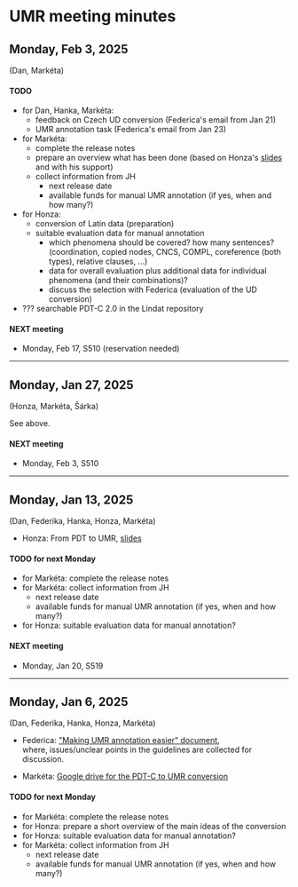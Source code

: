 # UMR meeting minutes


## Monday, Feb 3, 2025

(Dan, Markéta)

#### TODO
- for Dan, Hanka, Markéta:
   -  feedback on Czech UD conversion (Federica's email from Jan 21)
   -  UMR annotation task (Federica's email from Jan 23)
- for Markéta: 
   - complete the release notes 
   - prepare an overview what has been done (based on Honza's [slides](https://ufallab.ms.mff.cuni.cz/~stepanek/2501-umr/) and with his support) 
   - collect information from JH 
     - next release date
     - available funds for manual UMR annotation (if yes, when and how many?)
- for Honza: 
   - conversion of Latin data (preparation) 
   - suitable evaluation data for manual annotation
     - which phenomena should be covered? how many sentences?  
       (coordination, copied nodes, CNCS, COMPL, coreference (both types), relative clauses, ...)  
     - data for overall evaluation plus additional data for individual phenomena (and their combinations)?  
     - discuss the selection with Federica (evaluation of the UD conversion)
- ??? searchable PDT-C 2.0 in the Lindat repository


#### NEXT meeting
- Monday, Feb 17, S510 (reservation needed)
 
---

## Monday, Jan 27, 2025

(Honza, Markéta, Šárka)

See above.

#### NEXT meeting
- Monday, Feb 3, S510

---

## Monday, Jan 13, 2025

(Dan, Federika, Hanka, Honza, Markéta)

- Honza: From PDT to UMR, [slides](https://ufallab.ms.mff.cuni.cz/~stepanek/2501-umr/)

#### TODO for next Monday
- for Markéta: complete the release notes 
- for Markéta: collect information from JH 
  - next release date
  - available funds for manual UMR annotation (if yes, when and how many?)
- for Honza: suitable evaluation data for manual annotation?

#### NEXT meeting
- Monday, Jan 20, S519

---

## Monday, Jan 6, 2025

(Dan, Federika, Hanka, Honza, Markéta)

- Federica: ["Making UMR annotation easier" document](https://docs.google.com/document/d/1oCQO_lSQ3kA1k-mpvFZ1akf_KkFBnv4nqKAN7M47j4Y/edit?tab=t.0),  
  where, issues/unclear points in the guidelines are collected for discussion.

- Markéta: [Google drive for the PDT-C to UMR conversion](https://drive.google.com/drive/folders/1HbDbVAwPUTVbgzL-WoB74Y6G3pkw4Qni)


#### TODO for next Monday
- for Markéta: complete the release notes 
- for Honza: prepare a short overview of the main ideas of the conversion 
- for Honza: suitable evaluation data for manual annotation?
- for Markéta: collect information from JH 
  - next release date
  - available funds for manual UMR annotation (if yes, when and how many?)
 
